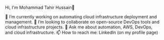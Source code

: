 Hi, I'm Mohammad Tahir Hussain👋

🔭 I’m currently working on automating cloud infrastructure deployment and management.
👯 I’m looking to collaborate on open-source DevOps tools and cloud infrastructure projects.
💬 Ask me about automation, AWS, DevOps, and cloud infrastructure.
📫 How to reach me: LinkedIn (on my profile page)
